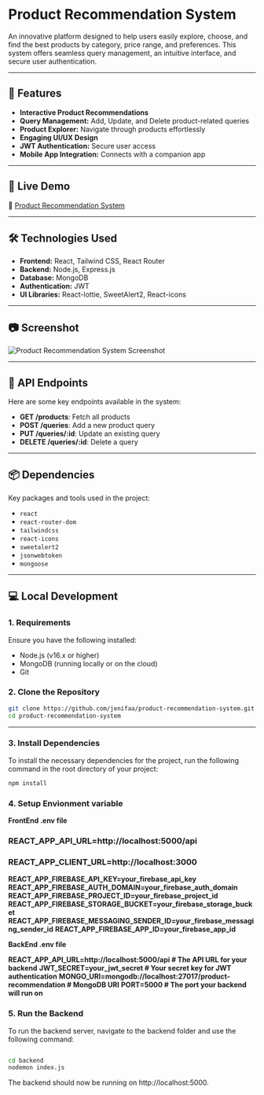 # **Product Recommendation System**

An innovative platform designed to help users easily explore, choose, and find the best products by category, price range, and preferences. This system offers seamless query management, an intuitive interface, and secure user authentication.

---

## **🌟 Features**
- **Interactive Product Recommendations**
- **Query Management:** Add, Update, and Delete product-related queries
- **Product Explorer:** Navigate through products effortlessly
- **Engaging UI/UX Design**
- **JWT Authentication:** Secure user access
- **Mobile App Integration:** Connects with a companion app

---

## **🚀 Live Demo**
🔗 [Product Recommendation System](https://assignment-11-e8708.web.app)

---

## **🛠️ Technologies Used**
- **Frontend:** React, Tailwind CSS, React Router
- **Backend:** Node.js, Express.js
- **Database:** MongoDB
- **Authentication:** JWT
- **UI Libraries:** React-lottie, SweetAlert2, React-icons

---

## **📷 Screenshot**
![Product Recommendation System Screenshot](https://i.ibb.co/hFNRqd8/projects-ss.png)

---

## **📂 API Endpoints**
Here are some key endpoints available in the system:

- **GET /products**: Fetch all products
- **POST /queries**: Add a new product query
- **PUT /queries/:id**: Update an existing query
- **DELETE /queries/:id**: Delete a query

---

## **📦 Dependencies**
Key packages and tools used in the project:
- `react`
- `react-router-dom`
- `tailwindcss`
- `react-icons`
- `sweetalert2`
- `jsonwebtoken`
- `mongoose`

---

## **💻 Local Development**

### **1. Requirements**
Ensure you have the following installed:
- Node.js (v16.x or higher)
- MongoDB (running locally or on the cloud)
- Git

### **2. Clone the Repository**
```bash
git clone https://github.com/jenifaa/product-recommendation-system.git
cd product-recommendation-system
```

---


### **3. Install Dependencies**
To install the necessary dependencies for the project, run the following command in the root directory of your project:

```bash
npm install
```
### **4. Setup Envionment variable**
**FrontEnd .env file**

 ### **REACT_APP_API_URL=http://localhost:5000/api**
 ### **REACT_APP_CLIENT_URL=http://localhost:3000**
**REACT_APP_FIREBASE_API_KEY=your_firebase_api_key**
**REACT_APP_FIREBASE_AUTH_DOMAIN=your_firebase_auth_domain**
**REACT_APP_FIREBASE_PROJECT_ID=your_firebase_project_id**
**REACT_APP_FIREBASE_STORAGE_BUCKET=your_firebase_storage_bucket**
**REACT_APP_FIREBASE_MESSAGING_SENDER_ID=your_firebase_messaging_sender_id**
**REACT_APP_FIREBASE_APP_ID=your_firebase_app_id**


**BackEnd .env file**

**REACT_APP_API_URL=http://localhost:5000/api # The API URL for your backend**
**JWT_SECRET=your_jwt_secret # Your secret key for JWT authentication**
**MONGO_URI=mongodb://localhost:27017/product-recommendation # MongoDB URI**
**PORT=5000 # The port your backend will run on**



### **5. Run the Backend**
To run the backend server, navigate to the backend folder and use the following command:

```bash

cd backend
nodemon index.js
```
The backend should now be running on http://localhost:5000.




